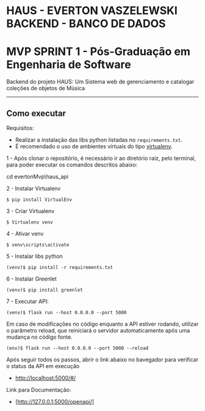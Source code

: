 # HAUS - EVERTON VASZELEWSKI BACKEND - BANCO DE DADOS
# MVP SPRINT 1 - Pós-Graduação em Engenharia de Software

Backend do projeto HAUS: Um Sistema web de gerenciamento e catalogar coleções de objetos de Música


---
## Como executar 

Requisitos:
- Realizar a instalação das libs python listadas no `requirements.txt`.
- É recomendado o uso de ambientes virtuais do tipo [virtualenv](https://virtualenv.pypa.io/en/latest/installation.html).


1 - Após clonar o repositório, é necessário ir ao diretório raiz, pelo terminal, para poder executar os comandos descritos abaixo:

cd evertonMvp\haus_api

2 - Instalar Virtualenv
```
$ pip install VirtualEnv
```

3 - Criar Virtualenv
```
$ Virtualenv venv
```

4 - Ativar venv
```
$ venv\scripts\activate
```

5 - Instalar libs python
```
(venv)$ pip install -r requirements.txt
```

6 - Instalar Greenlet
```
(venv)$ pip install greenlet
```

7 - Executar API:

```
(venv)$ flask run --host 0.0.0.0 --port 5000
```

Em caso de modificações no código enquanto a API estiver rodando, utilizar o parâmetro reload, que reiniciará o servidor
automaticamente após uma mudança no código fonte. 

```
(env)$ flask run --host 0.0.0.0 --port 5000 --reload
```

Após seguir todos os passos, abrir o link abaixo no bavegador para verificar o status da API em execução
- [http://localhost:5000/#/](http://localhost:5000/#/)

Link para Documentação:
- [http://127.0.0.1:5000/openapi/]
